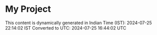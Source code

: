 # My Project

This content is dynamically generated in Indian Time (IST): 2024-07-25 22:14:02 IST
Converted to UTC: 2024-07-25 16:44:02 UTC
